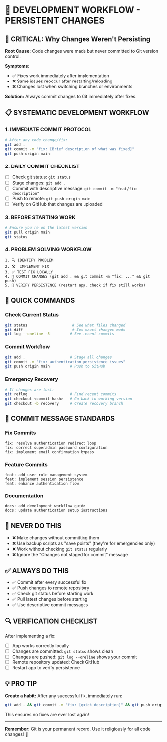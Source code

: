 # 🔧 DEVELOPMENT WORKFLOW - PERSISTENT CHANGES

## 🚨 CRITICAL: Why Changes Weren't Persisting

**Root Cause:** Code changes were made but never committed to Git version control.

**Symptoms:**
- ✅ Fixes work immediately after implementation
- ❌ Same issues reoccur after restarting/reloading
- ❌ Changes lost when switching branches or environments

**Solution:** Always commit changes to Git immediately after fixes.

## 📋 SYSTEMATIC DEVELOPMENT WORKFLOW

### 1. IMMEDIATE COMMIT PROTOCOL
```bash
# After any code change/fix:
git add .
git commit -m "fix: [Brief description of what was fixed]"
git push origin main
```

### 2. DAILY COMMIT CHECKLIST
- [ ] Check git status: `git status`
- [ ] Stage changes: `git add .`
- [ ] Commit with descriptive message: `git commit -m "feat/fix: description"`
- [ ] Push to remote: `git push origin main`
- [ ] Verify on GitHub that changes are uploaded

### 3. BEFORE STARTING WORK
```bash
# Ensure you're on the latest version
git pull origin main
git status
```

### 4. PROBLEM SOLVING WORKFLOW
```
1. 🔍 IDENTIFY PROBLEM
2. 🛠️  IMPLEMENT FIX
3. ✅ TEST FIX LOCALLY
4. 💾 COMMIT CHANGES (git add . && git commit -m "fix: ..." && git push)
5. 🔄 VERIFY PERSISTENCE (restart app, check if fix still works)
```

## 🔧 QUICK COMMANDS

### Check Current Status
```bash
git status                    # See what files changed
git diff                      # See exact changes made
git log --oneline -5         # See recent commits
```

### Commit Workflow
```bash
git add .                    # Stage all changes
git commit -m "fix: authentication persistence issues"
git push origin main         # Push to GitHub
```

### Emergency Recovery
```bash
# If changes are lost:
git reflog                   # Find recent commits
git checkout <commit-hash>   # Go back to working version
git checkout -b recovery     # Create recovery branch
```

## 🎯 COMMIT MESSAGE STANDARDS

### Fix Commits
```
fix: resolve authentication redirect loop
fix: correct superadmin password configuration
fix: implement email confirmation bypass
```

### Feature Commits
```
feat: add user role management system
feat: implement session persistence
feat: enhance authentication flow
```

### Documentation
```
docs: add development workflow guide
docs: update authentication setup instructions
```

## 🚨 NEVER DO THIS
- ❌ Make changes without committing them
- ❌ Use backup scripts as "save points" (they're for emergencies only)
- ❌ Work without checking `git status` regularly
- ❌ Ignore the "Changes not staged for commit" message

## ✅ ALWAYS DO THIS
- ✅ Commit after every successful fix
- ✅ Push changes to remote repository
- ✅ Check git status before starting work
- ✅ Pull latest changes before starting
- ✅ Use descriptive commit messages

## 🔍 VERIFICATION CHECKLIST

After implementing a fix:
- [ ] App works correctly locally
- [ ] Changes are committed: `git status` shows clean
- [ ] Changes are pushed: `git log --oneline` shows your commit
- [ ] Remote repository updated: Check GitHub
- [ ] Restart app to verify persistence

## 💡 PRO TIP

**Create a habit:** After any successful fix, immediately run:
```bash
git add . && git commit -m "fix: [quick description]" && git push origin main
```

This ensures no fixes are ever lost again!

---

**Remember:** Git is your permanent record. Use it religiously for all code changes! 🎯
